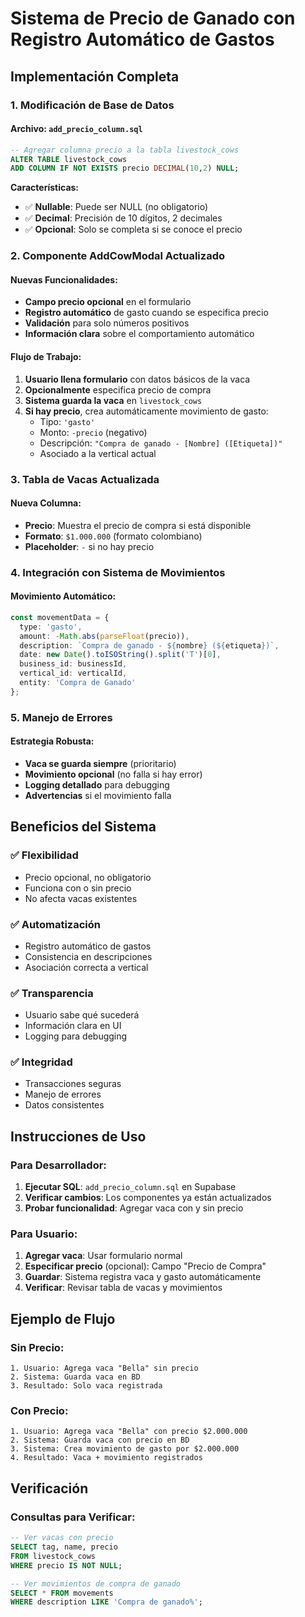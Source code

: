 # Sistema de Precio de Ganado con Registro Automático de Gastos

## Implementación Completa

### 1. **Modificación de Base de Datos**

#### Archivo: `add_precio_column.sql`
```sql
-- Agregar columna precio a la tabla livestock_cows
ALTER TABLE livestock_cows 
ADD COLUMN IF NOT EXISTS precio DECIMAL(10,2) NULL;
```

**Características:**
- ✅ **Nullable**: Puede ser NULL (no obligatorio)
- ✅ **Decimal**: Precisión de 10 dígitos, 2 decimales
- ✅ **Opcional**: Solo se completa si se conoce el precio

### 2. **Componente AddCowModal Actualizado**

#### Nuevas Funcionalidades:
- **Campo precio opcional** en el formulario
- **Registro automático** de gasto cuando se especifica precio
- **Validación** para solo números positivos
- **Información clara** sobre el comportamiento automático

#### Flujo de Trabajo:
1. **Usuario llena formulario** con datos básicos de la vaca
2. **Opcionalmente** especifica precio de compra
3. **Sistema guarda la vaca** en `livestock_cows`
4. **Si hay precio**, crea automáticamente movimiento de gasto:
   - Tipo: `'gasto'`
   - Monto: `-precio` (negativo)
   - Descripción: `"Compra de ganado - [Nombre] ([Etiqueta])"`
   - Asociado a la vertical actual

### 3. **Tabla de Vacas Actualizada**

#### Nueva Columna:
- **Precio**: Muestra el precio de compra si está disponible
- **Formato**: `$1.000.000` (formato colombiano)
- **Placeholder**: `-` si no hay precio

### 4. **Integración con Sistema de Movimientos**

#### Movimiento Automático:
```typescript
const movementData = {
  type: 'gasto',
  amount: -Math.abs(parseFloat(precio)),
  description: `Compra de ganado - ${nombre} (${etiqueta})`,
  date: new Date().toISOString().split('T')[0],
  business_id: businessId,
  vertical_id: verticalId,
  entity: 'Compra de Ganado'
};
```

### 5. **Manejo de Errores**

#### Estrategia Robusta:
- **Vaca se guarda siempre** (prioritario)
- **Movimiento opcional** (no falla si hay error)
- **Logging detallado** para debugging
- **Advertencias** si el movimiento falla

## Beneficios del Sistema

### ✅ **Flexibilidad**
- Precio opcional, no obligatorio
- Funciona con o sin precio
- No afecta vacas existentes

### ✅ **Automatización**
- Registro automático de gastos
- Consistencia en descripciones
- Asociación correcta a vertical

### ✅ **Transparencia**
- Usuario sabe qué sucederá
- Información clara en UI
- Logging para debugging

### ✅ **Integridad**
- Transacciones seguras
- Manejo de errores
- Datos consistentes

## Instrucciones de Uso

### Para Desarrollador:
1. **Ejecutar SQL**: `add_precio_column.sql` en Supabase
2. **Verificar cambios**: Los componentes ya están actualizados
3. **Probar funcionalidad**: Agregar vaca con y sin precio

### Para Usuario:
1. **Agregar vaca**: Usar formulario normal
2. **Especificar precio** (opcional): Campo "Precio de Compra"
3. **Guardar**: Sistema registra vaca y gasto automáticamente
4. **Verificar**: Revisar tabla de vacas y movimientos

## Ejemplo de Flujo

### Sin Precio:
```
1. Usuario: Agrega vaca "Bella" sin precio
2. Sistema: Guarda vaca en BD
3. Resultado: Solo vaca registrada
```

### Con Precio:
```
1. Usuario: Agrega vaca "Bella" con precio $2.000.000
2. Sistema: Guarda vaca con precio en BD
3. Sistema: Crea movimiento de gasto por $2.000.000
4. Resultado: Vaca + movimiento registrados
```

## Verificación

### Consultas para Verificar:
```sql
-- Ver vacas con precio
SELECT tag, name, precio 
FROM livestock_cows 
WHERE precio IS NOT NULL;

-- Ver movimientos de compra de ganado
SELECT * FROM movements 
WHERE description LIKE 'Compra de ganado%';
```
